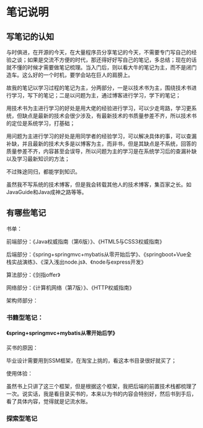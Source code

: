 # 笔记说明

## 写笔记的认知

与时俱进，在开源的今天，在大量程序员分享笔记的今天，不需要专门写自己的经验之谈；如果是交流不方便的时代，那还得好好写自己的笔记，多总结；现在的话就不懂的时候才需要做笔记梳理。当入门后，则以看大牛的笔记为主，而不是闭门造车。这么好的一个时机，要学会站在巨人的肩膀上。

故我的笔记以学习过程的笔记为主，分两部分，一是以技术书为主，围绕技术书进行学习，写下的笔记；二是以问题为主，通过博客进行学习，学下的笔记；

用技术书为主进行学习的好处是用大佬的经验进行学习，可以少走弯路，学习更系统，但缺点是最新的技术会很少涉及，有最新技术的书质量参差不齐，所以技术书的定位是系统学习，打基础；

用问题为主进行学习的好处是用同学者的经验学习，可以解决具体的事，可以查漏补缺，并且最新的技术大多是以博客为主，而非书，但是其缺点是不系统，回答的质量参差不齐，内容甚至会误导，所以问题为主的学习是在系统学习后的查漏补缺以及学习最新知识的方法；

不过殊途同归，都能学到知识。

虽然我不写系统的技术博客，但是我会转载其他人的技术博客，集百家之长。如JavaGuide和Java成神之路等等。



## 有哪些笔记

书单：

前端部分：《Java权威指南（第6版）》、《HTML5与CSS3权威指南》

后端部分：《spring+springmvc+mybatis从零开始后学》、《springboot+Vue全栈实战演练》、《深入浅出node.js》、《node与express开发》

算法部分：《剑指offer》

网络部分：《计算机网络（第7版）》、《HTTP权威指南》

架构师部分：



### 书籍型笔记：

#### 《spring+springmvc+mybatis从零开始后学》

买书的原因：

毕业设计需要用到SSM框架，在淘宝上挑的，看这本书目录很好就买了；

使用体验：

虽然书上只讲了这三个框架，但是根据这个框架，我把后端的前置技术栈都梳理了一次。说实话，我是看目录买书的，本来以为书的内容会特别好，然后书到手后，看了具体内容，觉得就是记流水账。

### 探索型笔记
